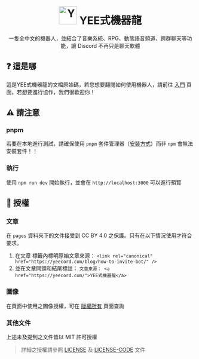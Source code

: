 <h1 align="center">
    <img src="https://yeecord.com/img/logo-transparent.png" alt="Yeecord" width="48" height="48">
    YEE式機器龍
</h1>
<p align="center">一隻全中文的機器人，並結合了音樂系統、RPG、動態語音頻道、跨群聊天等功能，讓 Discord 不再只是聊天軟體</p>

## ❓ 這是哪

這是YEE式機器龍的文檔原始碼，若您想要翻閱如何使用機器人，請前往 [入門](https://yeecord.com/docs/) 頁面，若想要進行協作，我們很歡迎你！

##  ⚠️ 請注意

### pnpm

若要在本地進行測試，請確保使用 `pnpm` 套件管理器（[安裝方式](https://pnpm.io/zh-TW/installation)）而非 `npm` 會無法安裝套件️！！

### 執行

使用 `npm run dev` 開始執行，並會在 `http://localhost:3000` 可以進行預覽

## 📝 授權

### 文章

在 `pages` 資料夾下的文件接受到 CC BY 4.0 之保護。只有在以下情況使用才符合要求。

1. 在文章 <head> 標籤內標明原始文章來源： `<link rel="canonical" href="https://yeecord.com/blog/how-to-invite-bot/" />`
2. 並在文章開頭和結尾標註： `文章來源： <a href="https://yeecord.com/">YEE式機器龍</a>`

### 圖像
在頁面中使用之圖像授權，可在 [版權所有](https://yeecord.com/docs/copyright/) 頁面查詢

### 其他文件
上述未及提到之文件皆以 MIT 許可授權

> 詳細之授權請參照 [LICENSE](LICENSE) 及 [LICENSE-CODE](LICENSE-CODE) 文件

